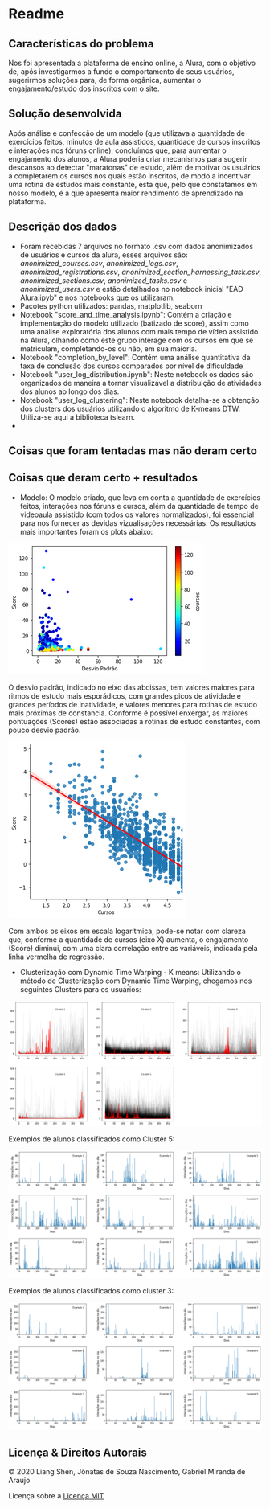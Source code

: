# Readme


## Características do problema
Nos foi apresentada a plataforma de ensino online, a Alura, com o objetivo de, após investigarmos a fundo o comportamento de seus usuários, sugerirmos soluções para, de forma orgânica, aumentar o engajamento/estudo dos inscritos com o site.
## Solução desenvolvida
Após análise e confecção de um modelo (que utilizava a quantidade de exercícios feitos, minutos de aula assistidos, quantidade de cursos inscritos e interações nos fóruns online), concluímos que, para aumentar o engajamento dos alunos, a Alura poderia criar mecanismos para sugerir descansos ao detectar "maratonas" de estudo, além de motivar os usuários a completarem os cursos nos quais estão inscritos, de modo a incentivar uma rotina de estudos mais constante, esta que, pelo que constatamos em nosso modelo, é a que apresenta maior rendimento de aprendizado na plataforma.
## Descrição dos dados
- Foram recebidas 7 arquivos no formato .csv com dados anonimizados de usuários e cursos da alura, esses arquivos são: _anonimized_courses.csv_, _anonimized_logs.csv_, _anonimized_registrations.csv_, _anonimized_section_harnessing_task.csv_, _anonimized_sections.csv_, _anonimized_tasks.csv_ e _anonimized_users.csv_ e estão detalhados no notebook inicial "EAD Alura.ipyb" e nos notebooks que os utilizaram.
- Pacotes python utilizados: pandas, matplotlib, seaborn
- Notebook "score_and_time_analysis.ipynb":
Contém a criação e implementação do modelo utilizado (batizado de score), assim como uma análise exploratória dos alunos com mais tempo de vídeo assistido na Alura, olhando como este grupo interage com os cursos em que se matriculam, completando-os ou não, em sua maioria.
- Notebook "completion_by_level":
Contém uma análise quantitativa da taxa de conclusão dos cursos comparados por nível de dificuldade
- Notebook "user_log_distribution.ipynb":
Neste notebook os dados são organizados de maneira a tornar visualizável a distribuição de atividades dos alunos ao longo dos dias.
- Notebook "user_log_clustering":
Neste notebook detalha-se a obtenção dos clusters dos usuários utilizando o algoritmo de K-means DTW. Utiliza-se aqui a biblioteca tslearn.
-

## Coisas que foram tentadas mas não deram certo
## Coisas que deram certo + resultados
- Modelo:
O modelo criado, que leva em conta a quantidade de exercícios feitos, interações nos fóruns e cursos, além da quantidade de tempo de videoaula assistido (com todos os valores normalizados), foi essencial para nos fornecer as devidas vizualisações necessárias. Os resultados mais importantes foram os plots abaixo:

![](images/graph1.png)

O desvio padrão, indicado no eixo das abcissas, tem valores maiores para ritmos de estudo mais esporádicos, com grandes picos de atividade e grandes períodos de inatividade, e valores menores para rotinas de estudo mais próximas de constancia. Conforme é possível enxergar, as maiores pontuações (Scores) estão associadas a rotinas de estudo constantes, com pouco desvio padrão.

![](images/graph2.png)

Com ambos os eixos em escala logarítmica, pode-se notar com clareza que, conforme a quantidade de cursos (eixo X) aumenta, o engajamento (Score) diminui, com uma clara correlação entre as variáveis, indicada pela linha vermelha de regressão.

- Clusterização com Dynamic Time Warping - K means:
Utilizando o método de Clusterização com Dynamic Time Warping, chegamos nos seguintes Clusters para os usuários:

![](images/clusters.png)


Exemplos de alunos classificados como Cluster 5:

![](images/cluster5.png)

Exemplos de alunos classificados como cluster 3:

![](images/cluster3.png)







## Licença & Direitos Autorais

© 2020 Liang Shen, Jônatas de Souza Nascimento, Gabriel Miranda de Araujo

Licença sobre a [Licença MIT](LICENSE)








